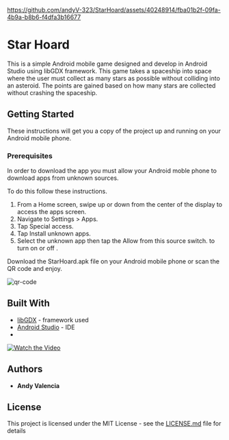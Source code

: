 
https://github.com/andyV-323/StarHoard/assets/40248914/fba01b2f-09fa-4b9a-b8b6-f4dfa3b16677
# Star Hoard

This is a simple Android mobile game designed and develop in Android Studio using libGDX framework. This game takes a spaceship into space where the user must collect
as many stars as possible without colliding into an asteroid. The points are gained based on how many stars are collected without crashing the spaceship.


## Getting Started

These instructions will get you a copy of the project up and running on your Android mobile phone.
### Prerequisites

In order to download the app you must allow your Android moble phone to download apps from unknown sources.

To do this follow these instructions.
1. From a Home screen, swipe up or down from the center of the display to access the apps screen.
2. Navigate to Settings > Apps. 
3. Tap Special access. 
4. Tap Install unknown apps. 
5. Select the unknown app then tap the Allow from this source switch. to turn on or off .

Download the StarHoard.apk file on your Android mobile phone or scan the QR code and enjoy.

![qr-code](https://user-images.githubusercontent.com/40248914/196337724-c86e7f3f-4f56-4918-bab6-0f1ff543c5fc.png)



## Built With



* [libGDX](https://libgdxinfo.wordpress.com) - framework used
* [Android Studio](https://developer.android.com/studio) - IDE
* 
[![Watch the Video](link-to-custom-thumbnail)](https://youtu.be/JuM1oyPdCQU
)


## Authors

* **Andy Valencia** 


## License

This project is licensed under the MIT License - see the [LICENSE.md](LICENSE.md) file for details
